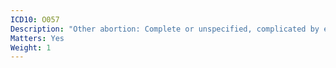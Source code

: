 ```yaml
---
ICD10: O057
Description: "Other abortion: Complete or unspecified, complicated by embolism"
Matters: Yes
Weight: 1
---
```

